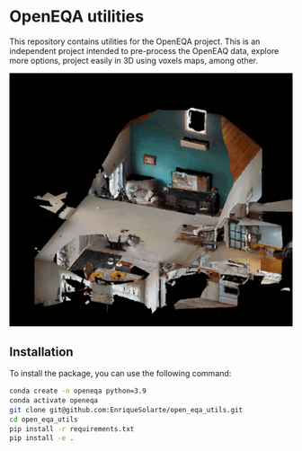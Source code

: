 # OpenEQA utilities
This repository contains utilities for the OpenEQA project. This is an independent project intended to pre-process the OpenEAQ data, explore more options, project easily in 3D using voxels maps, among other.

<p align="center">
  <img src="./assets/scene_test.png"/>
</p>

## Installation
To install the package, you can use the following command:

```bash
conda create -n openeqa python=3.9
conda activate openeqa
git clone git@github.com:EnriqueSolarte/open_eqa_utils.git
cd open_eqa_utils
pip install -r requirements.txt
pip install -e .
```
